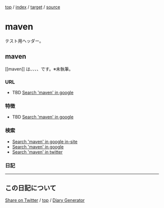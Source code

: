 [top](../index.html) / [index](index.html) / [target](https://igapyon.github.io/mydiary/keyword/maven.html) / [source](https://github.com/igapyon/mydiary/blob/master/keyword/maven.src.md) 

maven
=====================================================================================================
テスト用ヘッダー。

## maven

[[maven]] は、、、、です。※未執筆。

### URL

* TBD [Search 'maven' in google](https://www.google.co.jp/#pws=0&q=maven)

### 特徴

* TBD [Search 'maven' in google](https://www.google.co.jp/#pws=0&q=maven)

### 検索

* [Search 'maven' in google in-site](https://www.google.co.jp/#pws=0&q=site:https%3A%2F%2Figapyon.github.io%2Fdiary%2F+maven)
* [Search 'maven' in google](https://www.google.co.jp/#pws=0&q=maven)
* [Search 'maven' in twitter](https://twitter.com/search?q=%23maven)

### 日記




----------------------------------------------------------------------------------------------------

## この日記について

[Share on Twitter](https://twitter.com/intent/tweet?hashtags=igapyon%2Cdiary%2C%E3%81%84%E3%81%8C%E3%81%B4%E3%82%87%E3%82%93%2Cmaven&text=maven&url=https%3A%2F%2Figapyon.github.io%2Fmydiary%2Fkeyword%2Fmaven.html) / [top](../index.html) / [Diary Generator](https://github.com/igapyon/igapyonv3)
